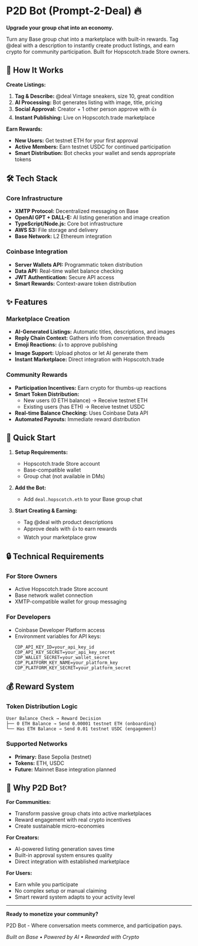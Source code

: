 # P2D Bot (Prompt-2-Deal) 🔥

**Upgrade your group chat into an economy.**

Turn any Base group chat into a marketplace with built-in rewards. Tag @deal with a description to instantly create product listings, and earn crypto for community participation. Built for Hopscotch.trade Store owners.

## 🚀 How It Works

**Create Listings:**
1. **Tag & Describe:** @deal Vintage sneakers, size 10, great condition
2. **AI Processing:** Bot generates listing with image, title, pricing
3. **Social Approval:** Creator + 1 other person approve with 👍
4. **Instant Publishing:** Live on Hopscotch.trade marketplace

**Earn Rewards:**
- **New Users:** Get testnet ETH for your first approval
- **Active Members:** Earn testnet USDC for continued participation
- **Smart Distribution:** Bot checks your wallet and sends appropriate tokens

## 🛠️ Tech Stack

### Core Infrastructure
- **XMTP Protocol:** Decentralized messaging on Base
- **OpenAI GPT + DALL-E:** AI listing generation and image creation
- **TypeScript/Node.js:** Core bot infrastructure
- **AWS S3:** File storage and delivery
- **Base Network:** L2 Ethereum integration

### Coinbase Integration
- **Server Wallets API:** Programmatic token distribution
- **Data API:** Real-time wallet balance checking
- **JWT Authentication:** Secure API access
- **Smart Rewards:** Context-aware token distribution

## ✨ Features

### Marketplace Creation
- **AI-Generated Listings:** Automatic titles, descriptions, and images
- **Reply Chain Context:** Gathers info from conversation threads
- **Emoji Reactions:** 👍 to approve publishing
- **Image Support:** Upload photos or let AI generate them
- **Instant Marketplace:** Direct integration with Hopscotch.trade

### Community Rewards
- **Participation Incentives:** Earn crypto for thumbs-up reactions
- **Smart Token Distribution:**
  - New users (0 ETH balance) → Receive testnet ETH
  - Existing users (has ETH) → Receive testnet USDC
- **Real-time Balance Checking:** Uses Coinbase Data API
- **Automated Payouts:** Immediate reward distribution

## 🚦 Quick Start

1. **Setup Requirements:**
   - Hopscotch.trade Store account
   - Base-compatible wallet
   - Group chat (not available in DMs)

2. **Add the Bot:**
   - Add `deal.hopscotch.eth` to your Base group chat

3. **Start Creating & Earning:**
   - Tag @deal with product descriptions
   - Approve deals with 👍 to earn rewards
   - Watch your marketplace grow

## 🔒 Technical Requirements

### For Store Owners
- Active Hopscotch.trade Store account
- Base network wallet connection
- XMTP-compatible wallet for group messaging

### For Developers
- Coinbase Developer Platform access
- Environment variables for API keys:
  ```
  CDP_API_KEY_ID=your_api_key_id
  CDP_API_KEY_SECRET=your_api_key_secret
  CDP_WALLET_SECRET=your_wallet_secret
  CDP_PLATFORM_KEY_NAME=your_platform_key
  CDP_PLATFORM_KEY_SECRET=your_platform_secret
  ```

## 💰 Reward System

### Token Distribution Logic
```
User Balance Check → Reward Decision
├── 0 ETH Balance → Send 0.00001 testnet ETH (onboarding)
└── Has ETH Balance → Send 0.01 testnet USDC (engagement)
```

### Supported Networks
- **Primary:** Base Sepolia (testnet)
- **Tokens:** ETH, USDC
- **Future:** Mainnet Base integration planned

## 🌟 Why P2D Bot?

**For Communities:**
- Transform passive group chats into active marketplaces
- Reward engagement with real crypto incentives
- Create sustainable micro-economies

**For Creators:**
- AI-powered listing generation saves time
- Built-in approval system ensures quality
- Direct integration with established marketplace

**For Users:**
- Earn while you participate
- No complex setup or manual claiming
- Smart reward system adapts to your activity level

---

**Ready to monetize your community?**

P2D Bot - Where conversation meets commerce, and participation pays.

*Built on Base • Powered by AI • Rewarded with Crypto*